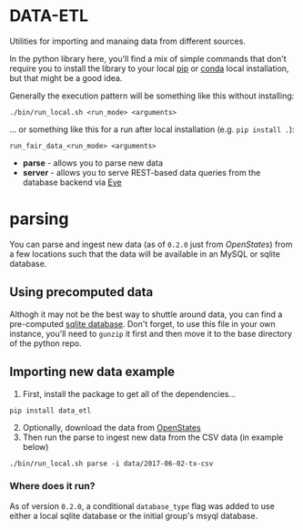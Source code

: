 # DATA-ETL
Utilities for importing and manaing data from different sources.

In the python library here, you'll find a mix of simple commands that don't
require you to install the library to your local [pip](https://en.wikipedia.org/wiki/Pip_(package_manager))
or [conda](https://conda.io/docs/) local installation,
but that might be a good idea.

Generally the execution pattern will be something like this without installing:

``./bin/run_local.sh <run_mode> <arguments>``

... or something like this for a run after local installation (e.g. ``pip install .``):

``run_fair_data_<run_mode> <arguments>``

* **parse** - allows you to parse new data
* **server** - allows you to serve REST-based data queries from the database backend via [Eve](http://python-eve.org/index.html)


# parsing
You can parse and ingest new data (as of `0.2.0` just from *OpenStates*) from
a few locations such that the data will be available in an MySQL or sqlite database.

## Using precomputed data
Althogh it may not be the best way to shuttle around data, you can find a
pre-computed [sqlite database](data/fairdata.db.gz).  Don't forget, to use this
file in your own instance, you'll need to `gunzip` it first and then move
it to the base directory of the python repo.


## Importing new data example
1. First, install the package to get all of the dependencies...

``pip install data_etl``

2. Optionally, download the data from [OpenStates](https://openstates.org/downloads/)
3. Then run the parse to ingest new data from the CSV data (in example below)

``./bin/run_local.sh parse -i data/2017-06-02-tx-csv``

### Where does it run?
As of version `0.2.0`, a conditional `database_type` flag was added to use either a local sqlite
database or the initial group's msyql database.

